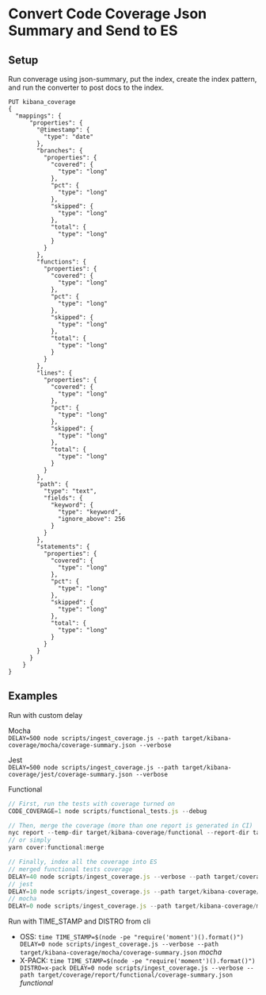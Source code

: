 
# Convert Code Coverage Json Summary and Send to ES

## Setup
Run converage using json-summary, put the index, create the index pattern,
and run the converter to post docs to the index.  
```
PUT kibana_coverage
{
  "mappings": {
      "properties": {
        "@timestamp": {
          "type": "date"
        },
        "branches": {
          "properties": {
            "covered": {
              "type": "long"
            },
            "pct": {
              "type": "long"
            },
            "skipped": {
              "type": "long"
            },
            "total": {
              "type": "long"
            }
          }
        },
        "functions": {
          "properties": {
            "covered": {
              "type": "long"
            },
            "pct": {
              "type": "long"
            },
            "skipped": {
              "type": "long"
            },
            "total": {
              "type": "long"
            }
          }
        },
        "lines": {
          "properties": {
            "covered": {
              "type": "long"
            },
            "pct": {
              "type": "long"
            },
            "skipped": {
              "type": "long"
            },
            "total": {
              "type": "long"
            }
          }
        },
        "path": {
          "type": "text",
          "fields": {
            "keyword": {
              "type": "keyword",
              "ignore_above": 256
            }
          }
        },
        "statements": {
          "properties": {
            "covered": {
              "type": "long"
            },
            "pct": {
              "type": "long"
            },
            "skipped": {
              "type": "long"
            },
            "total": {
              "type": "long"
            }
          }
        }
      }
    }
}
```

## Examples  
Run with custom delay
   
Mocha  
`DELAY=500 node scripts/ingest_coverage.js --path target/kibana-coverage/mocha/coverage-summary.json --verbose`  

Jest  
`DELAY=500 node scripts/ingest_coverage.js --path target/kibana-coverage/jest/coverage-summary.json --verbose`  

Functional  
```javascript
// First, run the tests with coverage turned on
CODE_COVERAGE=1 node scripts/functional_tests.js --debug

// Then, merge the coverage (more than one report is generated in CI)
nyc report --temp-dir target/kibana-coverage/functional --report-dir target/coverage/report/functional --reporter=json-summary
// or simply 
yarn cover:functional:merge

// Finally, index all the coverage into ES
// merged functional tests coverage
DELAY=40 node scripts/ingest_coverage.js --verbose --path target/coverage/report/functional/coverage-summary.json
// jest
DELAY=10 node scripts/ingest_coverage.js --path target/kibana-coverage/jest/coverage-summary.json --verbose
// mocha
DELAY=0 node scripts/ingest_coverage.js --path target/kibana-coverage/mocha/coverage-summary.json --verbose
```

Run with TIME_STAMP and DISTRO from cli
 - OSS: `time TIME_STAMP=$(node -pe "require('moment')().format()") DELAY=0 node scripts/ingest_coverage.js --verbose --path target/kibana-coverage/mocha/coverage-summary.json` _mocha_
 - X-PACK: `time TIME_STAMP=$(node -pe "require('moment')().format()") DISTRO=x-pack DELAY=0 node scripts/ingest_coverage.js --verbose --path target/coverage/report/functional/coverage-summary.json` _functional_
